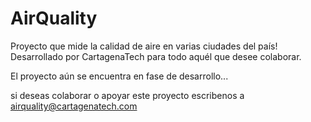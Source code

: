 # AirQuality
Proyecto que mide la calidad de aire en varias ciudades del país!
Desarrollado por CartagenaTech para todo aquél que desee colaborar.

El proyecto aún se encuentra en fase de desarrollo...

si deseas colaborar o apoyar este proyecto escribenos a airquality@cartagenatech.com
